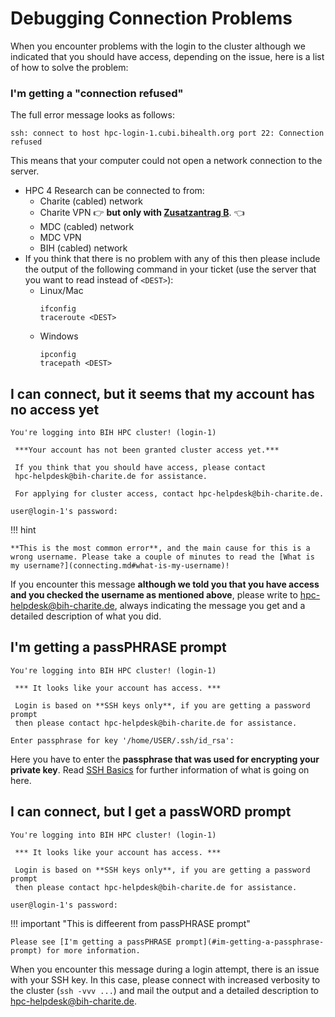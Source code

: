 # Debugging Connection Problems

When you encounter problems with the login to the cluster although we indicated
that you should have access, depending on the issue, here is a list of how to
solve the problem:

### I'm getting a "connection refused"

The full error message looks as follows:

```
ssh: connect to host hpc-login-1.cubi.bihealth.org port 22: Connection refused
```

This means that your computer could not open a network connection to the server.

- HPC 4 Research can be connected to from:
    - Charite (cabled) network
    - Charite VPN :point_right: **but only with [Zusatzantrag B](./from-external.md#zusatzantrag-b-recommended)**. :point_left:
    - MDC (cabled) network
    - MDC VPN
    - BIH (cabled) network
- If you think that there is no problem with any of this then please include the output of the following command in your ticket (use the server that you want to read instead of `<DEST>`):
    - Linux/Mac
        ```
        ifconfig
        traceroute <DEST>
        ```
    - Windows
        ```
        ipconfig
        tracepath <DEST>
        ```

## I can connect, but it seems that my account has no access yet

```
You're logging into BIH HPC cluster! (login-1)

 ***Your account has not been granted cluster access yet.***

 If you think that you should have access, please contact
 hpc-helpdesk@bih-charite.de for assistance.

 For applying for cluster access, contact hpc-helpdesk@bih-charite.de.

user@login-1's password:
```

!!! hint

    **This is the most common error**, and the main cause for this is a wrong username. Please take a couple of minutes to read the [What is my username?](connecting.md#what-is-my-username)!

If you encounter this message **although we told you that you have access and you checked the username as mentioned above**,
please write to [hpc-helpdesk@bih-charite.de](mailto:hpc-helpdesk@bih-charite.de),
always indicating the message you get and a detailed description of what you
did.

## I'm getting a passPHRASE prompt

```
You're logging into BIH HPC cluster! (login-1)

 *** It looks like your account has access. ***

 Login is based on **SSH keys only**, if you are getting a password prompt
 then please contact hpc-helpdesk@bih-charite.de for assistance.

Enter passphrase for key '/home/USER/.ssh/id_rsa':
```

Here you have to enter the **passphrase that was used for encrypting your private key**.
Read [SSH Basics](./ssh-basics.md#ssh-keys) for further information of what is going on here.

## I can connect, but I get a passWORD prompt

```
You're logging into BIH HPC cluster! (login-1)

 *** It looks like your account has access. ***

 Login is based on **SSH keys only**, if you are getting a password prompt
 then please contact hpc-helpdesk@bih-charite.de for assistance.

user@login-1's password:
```

!!! important "This is diffeerent from passPHRASE prompt"

    Please see [I'm getting a passPHRASE prompt](#im-getting-a-passphrase-prompt) for more information.

When you encounter this message during a login attempt, there is an issue with
your SSH key. In this case, please connect with increased verbosity to the
cluster (`ssh -vvv ...`) and mail the output and a detailed description to
[hpc-helpdesk@bih-charite.de](mailto:hpc-helpdesk@bih-charite.de).

